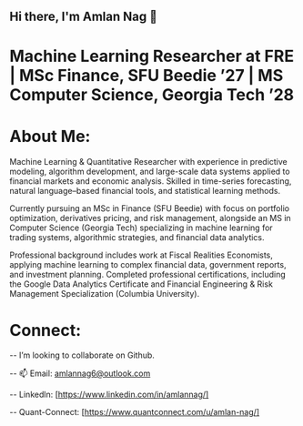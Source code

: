 ## Hi there, I'm Amlan Nag  👋

# Machine Learning Researcher at FRE | MSc Finance, SFU Beedie ’27 | MS Computer Science, Georgia Tech ’28 


# About Me:

Machine Learning & Quantitative Researcher with experience in predictive modeling, algorithm development, and large-scale data systems applied to financial markets and economic analysis. Skilled in time-series forecasting, natural language–based financial tools, and statistical learning methods.

Currently pursuing an MSc in Finance (SFU Beedie) with focus on portfolio optimization, derivatives pricing, and risk management, alongside an MS in Computer Science (Georgia Tech) specializing in machine learning for trading systems, algorithmic strategies, and financial data analytics.

Professional background includes work at Fiscal Realities Economists, applying machine learning to complex financial data, government reports, and investment planning. Completed professional certifications, including the Google Data Analytics Certificate and Financial Engineering & Risk Management Specialization (Columbia University).

# Connect: 
-- I’m looking to collaborate on Github.

-- 📫 Email: amlannag6@outlook.com

-- Linkedln:  [https://www.linkedin.com/in/amlannag/]  

-- Quant-Connect: [https://www.quantconnect.com/u/amlan-nag/]







